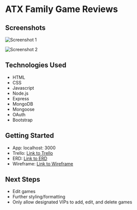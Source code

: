 # ATX Family Game Reviews

## Screenshots
![Screenshot 1](https://i.imgur.com/4QlbDrU.png)

![Screenshot 2](https://i.imgur.com/JYZTID9.png)

## Technologies Used
* HTML
* CSS
* Javascript
* Node.js
* Express
* MongoDB
* Mongoose
* OAuth
* Bootstrap


## Getting Started
* App: localhost: 3000
* Trello: [Link to Trello](https://trello.com/b/J0qbt6Z0/ga-sei-project-2-austin-family-game-reviews)
* ERD: [Link to ERD](https://www.figma.com/file/S5KL5L5f9M2t3n195iOVmD/Project-2-ERD?type=design&node-id=0-1&mode=design&t=zEwK6vemvFN43f1A-0)
* Wireframe: [Link to Wireframe](https://www.figma.com/file/zwCt1Lf6yHuYaAStSbKipn/Project-2-Wireframe?type=whiteboard&node-id=0-1&t=B6XpO9AkUqfP4aze-0)

## Next Steps
* Edit games
* Further styling/formatting
* Only allow designated VIPs to add, edit, and delete games
